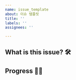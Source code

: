```yaml
---
name: issue_template
about: 이슈 템플릿
title: ''
labels: ''
assignees: ''

---
```


## What is this issue? 🛠
<!--어떤 작업을 하는지 작성해주세요-->


## Progress 🏃‍♀️
<!-- 상세한 작업으로 구분하여 나누어주세요. -->
